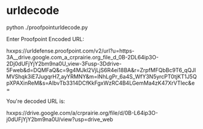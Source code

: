 # urldecode

python ./proofpointurldecode.py

Enter Proofpoint Encoded URL:   

hxxps://urldefense.proofpoint.com/v2/url?u=https-3A__drive.google.com_a_crprairie.org_file_d_0B-2DL64ip3O-2Dj0dUFjYjY2bm9na0U_view-3Fusp-3Ddrive-5Fweb&d=DQMFaQ&c=9g4MJkl2VjLjS6R4ei18BA&r=ZrpfMFQbBc9T6_qQJlMVShqk3iE7JugqrH7_ayYRMNY&m=lNhLgPr_6a4S_WfY3N5yrcPT0tjKT1J5QpXPAXinReM&s=AIbvTb3314DCfKkFgxWzRC4B4LGemMa4zK47XrVTIec&e=

You're decoded URL is: 

hxxps://drive.google.com/a/crprairie.org/file/d/0B-L64ip3O-j0dUFjYjY2bm9na0U/view?usp=drive_web
